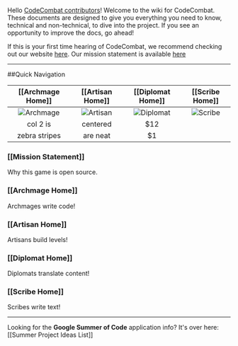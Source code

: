 Hello [CodeCombat contributors](http://codecombat.com/contribute)! Welcome to the wiki for CodeCombat. These documents are designed to give you everything you need to know, technical and non-technical, to dive into the project. If you see an opportunity to improve the docs, go ahead!  

If this is your first time hearing of CodeCombat, we recommend checking out our website [here](codecombat.com).  Our mission statement is available [here](https://github.com/codecombat/codecombat/wiki/Mission-statement)

***

##Quick Navigation

| [[Archmage Home]]     | [[Artisan Home]]  | [[Diplomat Home]]  | [[Scribe Home]] |
| :---------------: | :-----------: | :------------: | :---------: |
| ![Archmage](http://codecombat.com/images/pages/contribute/tile_archmage.png)         | ![Artisan](http://codecombat.com/images/pages/contribute/tile_artisan.png) | ![Diplomat](http://codecombat.com/images/pages/contribute/tile_diplomat.png)          | ![Scribe](http://codecombat.com/images/pages/contribute/tile_scribe.png)            |
| col 2 is          | centered      |   $12          |             |
| zebra stripes     | are neat      |    $1          |             |



### [[Mission Statement]]
Why this game is open source.

### [[Archmage Home]]
Archmages write code!

### [[Artisan Home]]
Artisans build levels!

### [[Diplomat Home]]
Diplomats translate content!

### [[Scribe Home]]
Scribes write text!

***

Looking for the **Google Summer of Code** application info? It's over here: [[Summer Project Ideas List]]
